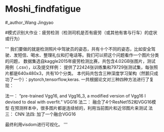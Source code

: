 # Moshi_findfatigue
#_author_Wang Jingyao

#模式识别大作业：疲劳检测（检测司机是否有疲劳（或其他有害与行车）的症状或行为）

'''
我们要做的就是检测照片中驾驶员的姿态，共有十个不同的姿态，比如安全驾驶、发短信、喝水、整理礼仪和打电话等。我们可以把这个问题看作一个图片分类的问题，
数据集选自kaggle2015年疲劳检测比赛，共包含4.02GB张图片，测试用例（.csv），以及提交样例：
提供了22424张训练集和79729张测试集，每张照片都是640x480x3，共有10个分类。
本代码共包含三种深度学习架构（然鹅只成功了一个）：pytorch,tensorflow,keras.
一共根据论文对三种四种方法进行了复现：

法一：
“pre-trained Vgg16, and Vgg16_3, a modified version of Vgg16 I devised to deal with overfit.”
VGG16
法二：
融合了4个ResNet152和VGG16模型
在预测样本中，很多图片都是连续帧的，利用当前图片和近邻图片来测试
法三：
CNN
法四:
加了一个融合VGG16

最终利用visdom进行可视化。
'''
